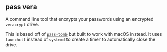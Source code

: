 ## pass vera

A command line tool that encrypts your passwords using an encrypted `veracrypt` drive.

This is based off of [`pass-tomb`](https://github.com/roddhjav/pass-tomb) but built to work with macOS instead.  It uses `launchctl` instead of `systemd` to create a timer to automatically close the drive.
